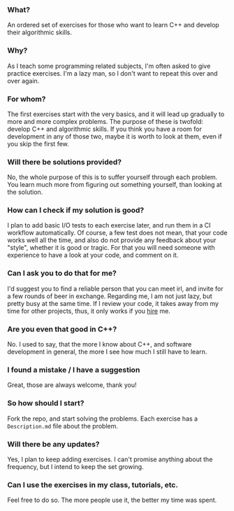 ### What?
An ordered set of exercises for those who want to learn C++ and develop their algorithmic skills.

### Why?
As I teach some programming related subjects, I'm often asked to give practice exercises. I'm a lazy man, so I don't want to repeat this over and over again. 

### For whom?
The first exercises start with the very basics, and it will lead up gradually to more and more complex problems. The purpose of these is twofold: develop C++  and algorithmic skills. If you think you have a room for development in any of those two, maybe it is worth to look at them, even if you skip the first few.

### Will there be solutions provided?
No, the whole purpose of this is to suffer yourself through each problem. You learn much more from figuring out something yourself, than looking at the solution. 

### How can I check if my solution is good?
I plan to add basic I/O tests to each exercise later, and run them in a CI workflow automatically. Of course, a few test does not mean, that your code works well all the time, and also do not provide any feedback about your "style", whether it is good or tragic. For that you will need someone with experience to have a look at your code, and comment on it.

### Can I ask you to do that for me?
I'd suggest you to find a reliable person that you can meet irl, and invite for a few rounds of beer in exchange. 
Regarding me, I am not just lazy, but pretty busy at the same time. If I review your code, it takes away from my time for other projects, thus, it only works if you [hire](https://www.upwork.com/freelancers/~01a0649a8d4ae27a60) me. 

### Are you even that good in C++?
No. I used to say, that the more I know about C++, and software development in general, the more I see how much I still have to learn. 

### I found a mistake / I have a suggestion
Great, those are always welcome, thank you!

### So how should I start?
Fork the repo, and start solving the problems. Each exercise has a `Description.md` file about the problem. 

### Will there be any updates?
Yes, I plan to keep adding exercises. I can't promise anything about the frequency, but I intend to keep the set growing. 

### Can I use the exercises in my class, tutorials, etc.
Feel free to do so. The more people use it, the better my time was spent. 

